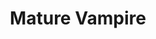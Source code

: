 ---
title: "Mature Vampire"
canonical: "skill/vampire-x"
lists:
    - essence
tier: 2
prerequisites: ["vampire-x/1"]
ladder: "vampire"
---